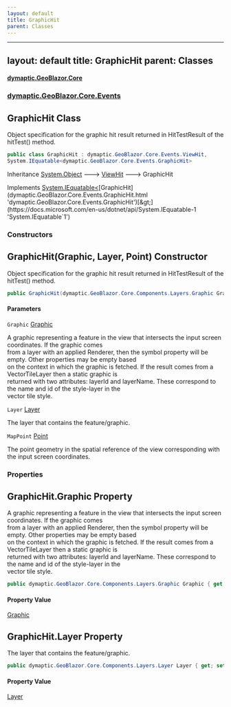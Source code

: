 ```yaml
---
layout: default
title: GraphicHit
parent: Classes
---
```

---
layout: default
title: GraphicHit
parent: Classes
---
#### [dymaptic.GeoBlazor.Core](index.html 'index')
### [dymaptic.GeoBlazor.Core.Events](index.html#dymaptic.GeoBlazor.Core.Events 'dymaptic.GeoBlazor.Core.Events')

## GraphicHit Class

Object specification for the graphic hit result returned in HitTestResult of the hitTest() method.

```csharp
public class GraphicHit : dymaptic.GeoBlazor.Core.Events.ViewHit,
System.IEquatable<dymaptic.GeoBlazor.Core.Events.GraphicHit>
```

Inheritance [System.Object](https://docs.microsoft.com/en-us/dotnet/api/System.Object 'System.Object') &#129106; [ViewHit](dymaptic.GeoBlazor.Core.Events.ViewHit.html 'dymaptic.GeoBlazor.Core.Events.ViewHit') &#129106; GraphicHit

Implements [System.IEquatable&lt;](https://docs.microsoft.com/en-us/dotnet/api/System.IEquatable-1 'System.IEquatable`1')[GraphicHit](dymaptic.GeoBlazor.Core.Events.GraphicHit.html 'dymaptic.GeoBlazor.Core.Events.GraphicHit')[&gt;](https://docs.microsoft.com/en-us/dotnet/api/System.IEquatable-1 'System.IEquatable`1')
### Constructors

<a name='dymaptic.GeoBlazor.Core.Events.GraphicHit.GraphicHit(dymaptic.GeoBlazor.Core.Components.Layers.Graphic,dymaptic.GeoBlazor.Core.Components.Layers.Layer,dymaptic.GeoBlazor.Core.Components.Geometries.Point)'></a>

## GraphicHit(Graphic, Layer, Point) Constructor

Object specification for the graphic hit result returned in HitTestResult of the hitTest() method.

```csharp
public GraphicHit(dymaptic.GeoBlazor.Core.Components.Layers.Graphic Graphic, dymaptic.GeoBlazor.Core.Components.Layers.Layer Layer, dymaptic.GeoBlazor.Core.Components.Geometries.Point MapPoint);
```
#### Parameters

<a name='dymaptic.GeoBlazor.Core.Events.GraphicHit.GraphicHit(dymaptic.GeoBlazor.Core.Components.Layers.Graphic,dymaptic.GeoBlazor.Core.Components.Layers.Layer,dymaptic.GeoBlazor.Core.Components.Geometries.Point).Graphic'></a>

`Graphic` [Graphic](dymaptic.GeoBlazor.Core.Components.Layers.Graphic.html 'dymaptic.GeoBlazor.Core.Components.Layers.Graphic')

A graphic representing a feature in the view that intersects the input screen coordinates. If the graphic comes  
from a layer with an applied Renderer, then the symbol property will be empty. Other properties may be empty based  
on the context in which the graphic is fetched. If the result comes from a VectorTileLayer then a static graphic is  
returned with two attributes: layerId and layerName. These correspond to the name and id of the style-layer in the  
vector tile style.

<a name='dymaptic.GeoBlazor.Core.Events.GraphicHit.GraphicHit(dymaptic.GeoBlazor.Core.Components.Layers.Graphic,dymaptic.GeoBlazor.Core.Components.Layers.Layer,dymaptic.GeoBlazor.Core.Components.Geometries.Point).Layer'></a>

`Layer` [Layer](dymaptic.GeoBlazor.Core.Components.Layers.Layer.html 'dymaptic.GeoBlazor.Core.Components.Layers.Layer')

The layer that contains the feature/graphic.

<a name='dymaptic.GeoBlazor.Core.Events.GraphicHit.GraphicHit(dymaptic.GeoBlazor.Core.Components.Layers.Graphic,dymaptic.GeoBlazor.Core.Components.Layers.Layer,dymaptic.GeoBlazor.Core.Components.Geometries.Point).MapPoint'></a>

`MapPoint` [Point](dymaptic.GeoBlazor.Core.Components.Geometries.Point.html 'dymaptic.GeoBlazor.Core.Components.Geometries.Point')

The point geometry in the spatial reference of the view corresponding with the input screen coordinates.
### Properties

<a name='dymaptic.GeoBlazor.Core.Events.GraphicHit.Graphic'></a>

## GraphicHit.Graphic Property

A graphic representing a feature in the view that intersects the input screen coordinates. If the graphic comes  
from a layer with an applied Renderer, then the symbol property will be empty. Other properties may be empty based  
on the context in which the graphic is fetched. If the result comes from a VectorTileLayer then a static graphic is  
returned with two attributes: layerId and layerName. These correspond to the name and id of the style-layer in the  
vector tile style.

```csharp
public dymaptic.GeoBlazor.Core.Components.Layers.Graphic Graphic { get; set; }
```

#### Property Value
[Graphic](dymaptic.GeoBlazor.Core.Components.Layers.Graphic.html 'dymaptic.GeoBlazor.Core.Components.Layers.Graphic')

<a name='dymaptic.GeoBlazor.Core.Events.GraphicHit.Layer'></a>

## GraphicHit.Layer Property

The layer that contains the feature/graphic.

```csharp
public dymaptic.GeoBlazor.Core.Components.Layers.Layer Layer { get; set; }
```

#### Property Value
[Layer](dymaptic.GeoBlazor.Core.Components.Layers.Layer.html 'dymaptic.GeoBlazor.Core.Components.Layers.Layer')

